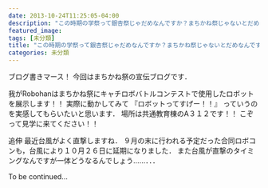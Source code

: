 ```yaml
---
date: 2013-10-24T11:25:05-04:00
description: "この時期の学祭って銀杏祭じゃだめなんですか？まちかね祭じゃないとだめなんですか？"
featured_image: 
tags: [未分類]
title: "この時期の学祭って銀杏祭じゃだめなんですか？まちかね祭じゃないとだめなんですか？"
categories: 未分類
---
```


ブログ書きマース！
今回はまちかね祭の宣伝ブログです．
 
我がRobohanはまちかね祭にキャチロボバトルコンテストで使用したロボットを展示します！！
実際に動かしてみて
『ロボットってすげー！！』
っていうのを実感してもらいたいと思います．
場所は共通教育棟のA３１２です！！
こぞって見学に来てください！！
 
追伸
最近台風がよく直撃しますね．
９月の末に行われる予定だった合同ロボコンも，台風により１０月２６日に延期になりました．
また台風が直撃のタイミングなんですが一体どうなるんでしょう……．．．

To be continued… 
